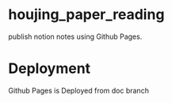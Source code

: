 # houjing_paper_reading
publish notion notes using Github Pages.

# Deployment

 Github Pages is Deployed from doc branch
